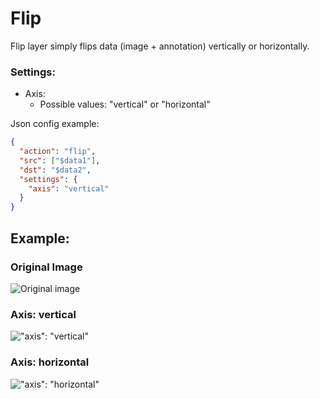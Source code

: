 # Flip

Flip layer simply flips data (image + annotation) vertically or horizontally.

### Settings:
* Axis: 
  * Possible values: "vertical" or "horizontal"

Json config example:
```json
{
  "action": "flip",
  "src": ["$data1"],
  "dst": "$data2",
  "settings": {
    "axis": "vertical"
  }
}
```

## Example:

### Original Image
![Original image](https://raw.githubusercontent.com/supervisely/docs/master/assets/legacy/all_images/flip_001_orig.jpg)

### Axis: vertical
!["axis": "vertical"](https://raw.githubusercontent.com/supervisely/docs/master/assets/legacy/all_images/flip_002_vert.jpg)


### Axis: horizontal
!["axis": "horizontal"](https://raw.githubusercontent.com/supervisely/docs/master/assets/legacy/all_images/flip_003_hor.jpg)
